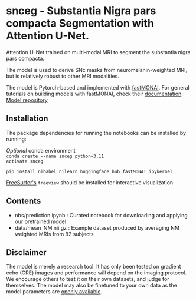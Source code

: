 # snceg - Substantia Nigra pars compacta Segmentation with Attention U-Net.
Attention U-Net trained on multi-modal MRI to segment the substantia nigra pars compacta.

The model is used to derive SNc masks from neuromelanin-weighted MRI, but is relatively robust to other MRI modalities.

The model is Pytorch-based and implemented with [fastMONAI](https://github.com/MMIV-ML/fastMONAI/tree/master). For general tutorials on building models with fastMONAI, check their [documentation](https://fastmonai.no/).
[Model repository](https://huggingface.co/lillepeder/SNceg-0.1)


## Installation
The package dependencies for running the notebooks can be installed by running:

_Optional_ conda environment<br>
`conda create --name snceg python=3.11`<br>
`activate snceg`

`pip install nibabel nilearn huggingface_hub fastMONAI ipykernel`  

[FreeSurfer's](https://surfer.nmr.mgh.harvard.edu/fswiki/DownloadAndInstall) `freeview` should be installed for interactive visualization 

## Contents
- nbs/prediction.ipynb : Curated notebook for downloading and applying our pretrained model
- data/mean_NM.nii.gz : Example dataset produced by averaging NM weighted MRIs from 82 subjects


## Disclaimer
The model is merely a research tool. It has only been tested on gradient echo (GRE) images and performance will depend on the imaging protocol. 
We encourage others to test it on their own datasets, and judge for themselves. The model may also be finetuned to your own data as the model parameters are [openly available](https://huggingface.co/lillepeder/SNceg-0.1).